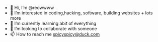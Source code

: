 - 👋 Hi, I’m @reowwww
- 👀 I’m interested in coding,hacking, software, building websites + lots more 
- 🌱 I’m currently learning abit of everything 
- 💞️ I’m looking to collaborate with someone
- 📫 How to reach me spicyspicy@duck.com

<!---
reowwww/reowwww is a ✨ special ✨ repository because its `README.md` (this file) appears on your GitHub profile.
You can click the Preview link to take a look at your changes.
--->
